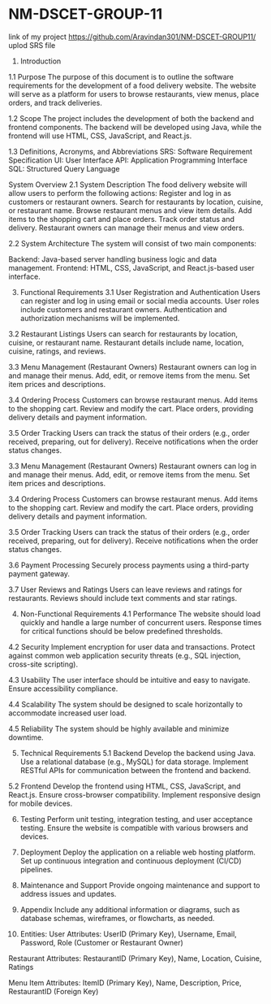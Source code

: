 # NM-DSCET-GROUP-11
link of my project  https://github.com/Aravindan301/NM-DSCET-GROUP11/ 
uplod SRS file 


1. Introduction

1.1 Purpose
The purpose of this document is to outline the software requirements for the development of a food delivery website. The website will serve as a platform for users to browse restaurants, view menus, place orders, and track deliveries.

1.2 Scope
The project includes the development of both the backend and frontend components. The backend will be developed using Java, while the frontend will use HTML, CSS, JavaScript, and React.js.

1.3 Definitions, Acronyms, and Abbreviations
SRS: Software Requirement Specification
UI: User Interface
API: Application Programming Interface
SQL: Structured Query Language

System Overview
2.1 System Description
The food delivery website will allow users to perform the following actions:
Register and log in as customers or restaurant owners.
Search for restaurants by location, cuisine, or restaurant name.
Browse restaurant menus and view item details.
Add items to the shopping cart and place orders.
Track order status and delivery.
Restaurant owners can manage their menus and view orders.

2.2 System Architecture
The system will consist of two main components:

Backend: Java-based server handling business logic and data management.
Frontend: HTML, CSS, JavaScript, and React.js-based user interface.

3. Functional Requirements
3.1 User Registration and Authentication
Users can register and log in using email or social media accounts.
User roles include customers and restaurant owners.
Authentication and authorization mechanisms will be implemented.

3.2 Restaurant Listings
Users can search for restaurants by location, cuisine, or restaurant name.
Restaurant details include name, location, cuisine, ratings, and reviews.



3.3 Menu Management (Restaurant Owners)
Restaurant owners can log in and manage their menus.
Add, edit, or remove items from the menu.
Set item prices and descriptions.

3.4 Ordering Process
Customers can browse restaurant menus.
Add items to the shopping cart.
Review and modify the cart.
Place orders, providing delivery details and payment information.

3.5 Order Tracking
Users can track the status of their orders (e.g., order received, preparing, out for delivery).
Receive notifications when the order status changes.


3.3 Menu Management (Restaurant Owners)
Restaurant owners can log in and manage their menus.
Add, edit, or remove items from the menu.
Set item prices and descriptions.

3.4 Ordering Process
Customers can browse restaurant menus.
Add items to the shopping cart.
Review and modify the cart.
Place orders, providing delivery details and payment information.

3.5 Order Tracking
Users can track the status of their orders (e.g., order received, preparing, out for delivery).
Receive notifications when the order status changes.


3.6 Payment Processing
Securely process payments using a third-party payment gateway.

3.7 User Reviews and Ratings
Users can leave reviews and ratings for restaurants.
Reviews should include text comments and star ratings.

4. Non-Functional Requirements
4.1 Performance
The website should load quickly and handle a large number of concurrent users.
Response times for critical functions should be below predefined thresholds.

4.2 Security
Implement encryption for user data and transactions.
Protect against common web application security threats (e.g., SQL injection, cross-site scripting).


4.3 Usability
The user interface should be intuitive and easy to navigate.
Ensure accessibility compliance.

4.4 Scalability
The system should be designed to scale horizontally to accommodate increased user load.

4.5 Reliability
The system should be highly available and minimize downtime.

5. Technical Requirements
5.1 Backend
Develop the backend using Java.
Use a relational database (e.g., MySQL) for data storage.
Implement RESTful APIs for communication between the frontend and backend.


5.2 Frontend
Develop the frontend using HTML, CSS, JavaScript, and React.js.
Ensure cross-browser compatibility.
Implement responsive design for mobile devices.

6. Testing
Perform unit testing, integration testing, and user acceptance testing.
Ensure the website is compatible with various browsers and devices.

7. Deployment
Deploy the application on a reliable web hosting platform.
Set up continuous integration and continuous deployment (CI/CD) pipelines.

8. Maintenance and Support
Provide ongoing maintenance and support to address issues and updates.

9. Appendix
Include any additional information or diagrams, such as database schemas, wireframes, or flowcharts, as needed.

10. Entities:
User
Attributes: UserID (Primary Key), Username, Email, Password, Role (Customer or Restaurant Owner)

Restaurant
Attributes: RestaurantID (Primary Key), Name, Location, Cuisine, Ratings

Menu Item
Attributes: ItemID (Primary Key), Name, Description, Price, RestaurantID (Foreign Key)
